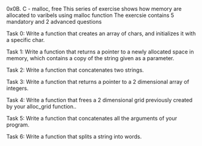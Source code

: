0x0B. C - malloc, free
This series of exercise shows how memory are allocated to varibels using malloc function
The exercsie contains 5 mandatory and 2 advanced questions 

Task 0: Write a function that creates an array of chars, and initializes it with a specific char.

Task 1: Write a function that returns a pointer to a newly allocated space in memory, which contains a copy of the string given as a parameter.

Task 2: Write a function that concatenates two strings.

Task 3: Write a function that returns a pointer to a 2 dimensional array of integers.

Task 4: Write a function that frees a 2 dimensional grid previously created by your alloc_grid function..

Task 5: Write a function that concatenates all the arguments of your program.

Task 6: Write a function that splits a string into words.
